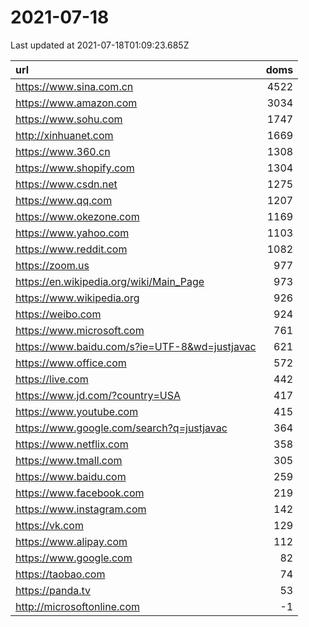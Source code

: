 # 2021-07-18

<!-- BEGIN -->
Last updated at 2021-07-18T01:09:23.685Z

url | doms
:- | -:
https://www.sina.com.cn | 4522
https://www.amazon.com | 3034
https://www.sohu.com | 1747
http://xinhuanet.com | 1669
https://www.360.cn | 1308
https://www.shopify.com | 1304
https://www.csdn.net | 1275
https://www.qq.com | 1207
https://www.okezone.com | 1169
https://www.yahoo.com | 1103
https://www.reddit.com | 1082
https://zoom.us | 977
https://en.wikipedia.org/wiki/Main_Page | 973
https://www.wikipedia.org | 926
https://weibo.com | 924
https://www.microsoft.com | 761
https://www.baidu.com/s?ie=UTF-8&wd=justjavac | 621
https://www.office.com | 572
https://live.com | 442
https://www.jd.com/?country=USA | 417
https://www.youtube.com | 415
https://www.google.com/search?q=justjavac | 364
https://www.netflix.com | 358
https://www.tmall.com | 305
https://www.baidu.com | 259
https://www.facebook.com | 219
https://www.instagram.com | 142
https://vk.com | 129
https://www.alipay.com | 112
https://www.google.com | 82
https://taobao.com | 74
https://panda.tv | 53
http://microsoftonline.com | -1
<!-- END -->
